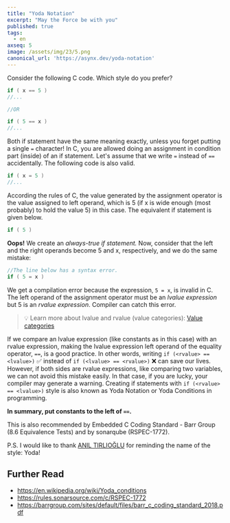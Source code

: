 ```yaml
---
title: "Yoda Notation"
excerpt: "May the Force be with you"
published: true
tags:
  - en
axseq: 5
image: /assets/img/23/5.png
canonical_url: 'https://asynx.dev/yoda-notation'
---
```


Consider the following C code. Which style do you prefer?

```c
if ( x == 5 )
//...

//OR

if ( 5 == x )
//...
```

Both if statement have the same meaning exactly, unless you forget putting a
single `=` character! In C, you are allowed doing an assignment in condition
part (inside) of an if statement. Let's assume that we write `=` instead of `==`
accidentally. The following code is also valid.

```c
if ( x = 5 )
//...
```

According the rules of C, the value generated by the assignment operator is the
value assigned to left operand, which is 5 (if x is wide enough (most probably)
to hold the value 5) in this case. The equivalent if statement is given below.

```c
if ( 5 )
```

**Oops!** We create an *always-true if statement.* Now, consider that the left
and the right operands become 5 and x, respectively, and we do the same mistake:

```c
//The line below has a syntax error.
if ( 5 = x )
```

We get a compilation error because the expression, `5 = x`, is invalid in C. The
left operand of the assignment operator must be an *lvalue expression* but 5 is
an *rvalue expression*. Compiler can catch this error.

> 💡 Learn more about lvalue and rvalue (value categories): [Value
> categories](https://en.cppreference.com/w/c/language/value_category)

If we compare an lvalue expression (like constants as in this case) with an
rvalue expression, making the lvalue expression left operand of the equality
operator, `==`, is a good practice. In other words, writing
`if (<rvalue> == <lvalue>)`
✅ instead of
`if (<lvalue> == <rvalue>)`
❌ can save our lives.
However, if both sides are rvalue expressions, like comparing two variables, we
can not avoid this mistake easily. In that case, if you are lucky, your compiler
may generate a warning. Creating if statements with `if (<rvalue> == <lvalue>)`
style is also known as Yoda Notation or Yoda Conditions in programming.

**In summary, put constants to the left of `==`.**

This is also recommended by Embedded C Coding Standard - Barr Group (8.6
Equivalence Tests) and by sonarqube (RSPEC-1772).

P.S. I would like to thank [ANIL
TIRLIOĞLU](https://www.linkedin.com/in/aniltirli) for reminding the name of the
style: Yoda!

## Further Read

- <https://en.wikipedia.org/wiki/Yoda_conditions>
- <https://rules.sonarsource.com/c/RSPEC-1772>
- <https://barrgroup.com/sites/default/files/barr_c_coding_standard_2018.pdf>
